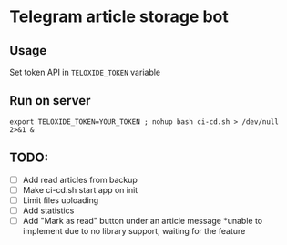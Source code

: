 # Telegram article storage bot

## Usage
Set token API in `TELOXIDE_TOKEN` variable

## Run on server
```
export TELOXIDE_TOKEN=YOUR_TOKEN ; nohup bash ci-cd.sh > /dev/null 2>&1 &
```

## TODO:
- [ ] Add read articles from backup
- [ ] Make ci-cd.sh start app on init
- [ ] Limit files uploading
- [ ] Add statistics
- [ ] Add "Mark as read" button under an article message *unable to implement due to no library support, waiting for the feature
